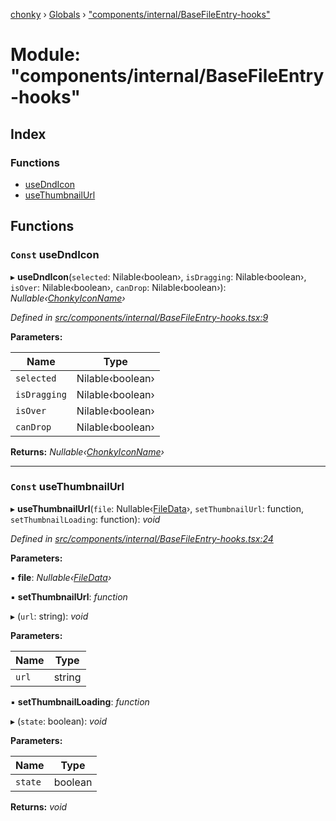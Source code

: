 [chonky](../README.md) › [Globals](../globals.md) › ["components/internal/BaseFileEntry-hooks"](_components_internal_basefileentry_hooks_.md)

# Module: "components/internal/BaseFileEntry-hooks"

## Index

### Functions

* [useDndIcon](_components_internal_basefileentry_hooks_.md#const-usedndicon)
* [useThumbnailUrl](_components_internal_basefileentry_hooks_.md#const-usethumbnailurl)

## Functions

### `Const` useDndIcon

▸ **useDndIcon**(`selected`: Nilable‹boolean›, `isDragging`: Nilable‹boolean›, `isOver`: Nilable‹boolean›, `canDrop`: Nilable‹boolean›): *Nullable‹[ChonkyIconName](../enums/_components_external_chonkyicon_.chonkyiconname.md)›*

*Defined in [src/components/internal/BaseFileEntry-hooks.tsx:9](https://github.com/TimboKZ/Chonky/blob/cc6d20b/src/components/internal/BaseFileEntry-hooks.tsx#L9)*

**Parameters:**

Name | Type |
------ | ------ |
`selected` | Nilable‹boolean› |
`isDragging` | Nilable‹boolean› |
`isOver` | Nilable‹boolean› |
`canDrop` | Nilable‹boolean› |

**Returns:** *Nullable‹[ChonkyIconName](../enums/_components_external_chonkyicon_.chonkyiconname.md)›*

___

### `Const` useThumbnailUrl

▸ **useThumbnailUrl**(`file`: Nullable‹[FileData](../interfaces/_typedef_.filedata.md)›, `setThumbnailUrl`: function, `setThumbnailLoading`: function): *void*

*Defined in [src/components/internal/BaseFileEntry-hooks.tsx:24](https://github.com/TimboKZ/Chonky/blob/cc6d20b/src/components/internal/BaseFileEntry-hooks.tsx#L24)*

**Parameters:**

▪ **file**: *Nullable‹[FileData](../interfaces/_typedef_.filedata.md)›*

▪ **setThumbnailUrl**: *function*

▸ (`url`: string): *void*

**Parameters:**

Name | Type |
------ | ------ |
`url` | string |

▪ **setThumbnailLoading**: *function*

▸ (`state`: boolean): *void*

**Parameters:**

Name | Type |
------ | ------ |
`state` | boolean |

**Returns:** *void*
